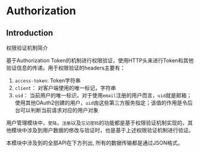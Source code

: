 # Authorization

## Introduction

权限验证机制简介

基于Authorization Token的机制进行权限验证，使用HTTP头来进行Token和其他验证信息的传递。用于权限验证的headers主要有：

1. `access-token`: Token字符串
2. `client`： 对客户端使用的唯一标记，字符串
3. `uid`： 当前用户的唯一标识，对于使用`email`注册的用户而言，`uid`就是邮箱；使用其他OAuth2创建的用户，`uid`由这些第三方服务指定；该值的作用是令后台可以判断当前请求对应的用户对象

用户管理模块中，`登陆`，`注册`以及`忘记密码`的功能都是基于权限验证机制实现的，其他模块中涉及到用户数据的修改与验证时，也是基于上述权限验证机制进行验证。

本模块中涉及到的全部API在下方列出, 所有的数据传输都是通过JSON格式。